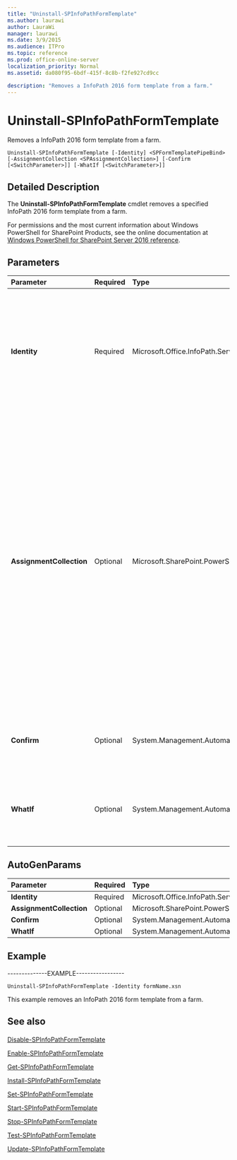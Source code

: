 ```yaml
---
title: "Uninstall-SPInfoPathFormTemplate"
ms.author: laurawi
author: LauraWi
manager: laurawi
ms.date: 3/9/2015
ms.audience: ITPro
ms.topic: reference
ms.prod: office-online-server
localization_priority: Normal
ms.assetid: da080f95-6bdf-415f-8c8b-f2fe927cd9cc

description: "Removes a InfoPath 2016 form template from a farm."
---
```


# Uninstall-SPInfoPathFormTemplate

Removes a InfoPath 2016 form template from a farm.
  
```
Uninstall-SPInfoPathFormTemplate [-Identity] <SPFormTemplatePipeBind> [-AssignmentCollection <SPAssignmentCollection>] [-Confirm [<SwitchParameter>]] [-WhatIf [<SwitchParameter>]]
```

## Detailed Description

The **Uninstall-SPInfoPathFormTemplate** cmdlet removes a specified InfoPath 2016 form template from a farm. 
  
For permissions and the most current information about Windows PowerShell for SharePoint Products, see the online documentation at [Windows PowerShell for SharePoint Server 2016 reference](https://go.microsoft.com/fwlink/p/?LinkId=671715).
  
## Parameters

|**Parameter**|**Required**|**Type**|**Description**|
|:-----|:-----|:-----|:-----|
|**Identity** <br/> |Required  <br/> |Microsoft.Office.InfoPath.Server.Cmdlet.SPFormTemplatePipeBind  <br/> |Specifies the InfoPath form template to uninstall.  <br/> The type must be a valid GUID, in the form 12345678-90ab-cdef-1234-567890bcdefgh; a valid name of a form template (for example, InfoPathFormTemplate1); a valid name of a form template files (for example, FormTemplateFile1.xsn); or an instance of a valid **SPFormTemplate** object.  <br/> |
|**AssignmentCollection** <br/> |Optional  <br/> |Microsoft.SharePoint.PowerShell.SPAssignmentCollection  <br/> |Manages objects for the purpose of proper disposal. Use of objects, such as **SPWeb** or **SPSite**, can use large amounts of memory and use of these objects in Windows PowerShell scripts requires proper memory management. Using the **SPAssignment** object, you can assign objects to a variable and dispose of the objects after they are needed to free up memory. When **SPWeb**, **SPSite**, or **SPSiteAdministration** objects are used, the objects are automatically disposed of if an assignment collection or the **Global** parameter is not used.  <br/> > [!NOTE]> When the **Global** parameter is used, all objects are contained in the global store. If objects are not immediately used, or disposed of by using the **Stop-SPAssignment** command, an out-of-memory scenario can occur.           |
|**Confirm** <br/> |Optional  <br/> |System.Management.Automation.SwitchParameter  <br/> |Prompts you for confirmation before executing the command. For more information, type the following command: **get-help about_commonparameters** <br/> |
|**WhatIf** <br/> |Optional  <br/> |System.Management.Automation.SwitchParameter  <br/> |Displays a message that describes the effect of the command instead of executing the command. For more information, type the following command: **get-help about_commonparameters** <br/> |
   
## AutoGenParams

|**Parameter**|**Required**|**Type**|**Description**|
|:-----|:-----|:-----|:-----|
|**Identity** <br/> |Required  <br/> |Microsoft.Office.InfoPath.Server.Cmdlet.SPFormTemplatePipeBind  <br/> ||
|**AssignmentCollection** <br/> |Optional  <br/> |Microsoft.SharePoint.PowerShell.SPAssignmentCollection  <br/> ||
|**Confirm** <br/> |Optional  <br/> |System.Management.Automation.SwitchParameter  <br/> ||
|**WhatIf** <br/> |Optional  <br/> |System.Management.Automation.SwitchParameter  <br/> ||
   
## Example

--------------EXAMPLE-----------------
  
```
Uninstall-SPInfoPathFormTemplate -Identity formName.xsn
```

This example removes an InfoPath 2016 form template from a farm.
  
## See also

#### 

[Disable-SPInfoPathFormTemplate](disable-spinfopathformtemplate.md)
  
[Enable-SPInfoPathFormTemplate](enable-spinfopathformtemplate.md)
  
[Get-SPInfoPathFormTemplate](get-spinfopathformtemplate.md)
  
[Install-SPInfoPathFormTemplate](install-spinfopathformtemplate.md)
  
[Set-SPInfoPathFormTemplate](set-spinfopathformtemplate.md)
  
[Start-SPInfoPathFormTemplate](start-spinfopathformtemplate.md)
  
[Stop-SPInfoPathFormTemplate](stop-spinfopathformtemplate.md)
  
[Test-SPInfoPathFormTemplate](test-spinfopathformtemplate.md)
  
[Update-SPInfoPathFormTemplate](update-spinfopathformtemplate.md)

